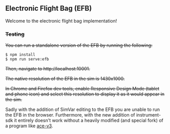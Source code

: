 ## Electronic Flight Bag (EFB)
Welcome to the electronic flight bag implementation!

### ~~Testing~~
~~You can run a standalone version of the EFB by running the following:~~

```
$ npm install
$ npm run serve:efb
```

~~Then, navigate to http://localhost:10001.~~

~~The native resolution of the EFB in the sim is 1430x1000.~~

~~In Chrome and Firefox dev tools, enable Responsive Design Mode (tablet and phone icon) and select this resolution to display it as it would appear in the sim.~~

Sadly with the addition of SimVar editing to the EFB you are unable to run the EFB in the browser.
Furthermore, with the new addition of instrument-sdk it entirely doesn't work without a heavily modified (and special fork) of a program like [ace-v3](https://github.com/synapticsim/ace-v3).
